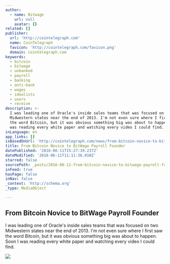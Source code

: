 ```yaml
---
author:
  - name: Bitwage
    url: null
    avatar: {}
related: []
publisher:
  url: 'http://cointelegraph.com'
  name: CoinTelegraph
  favicon: 'http://cointelegraph.com/favicon.png'
  domain: cointelegraph.com
keywords:
  - bitcoin
  - bitwage
  - unbanked
  - payroll
  - banking
  - anti-bank
  - wages
  - idealists
  - users
  - receive
description: >-
  I was leading one of Oracle's inside sales teams that was focused on two
  Midwestern states near the end of 2013. I'm not even sure where I first saw
  the word Bitcoin, but it was obvious something big was about to happen. Soon I
  was reading every white paper and watching every video I could find.
inLanguage: en
app_links: []
isBasedOnUrl: 'http://cointelegraph.com/news/from-bitcoin-novice-to-bitwage-payroll-founder'
title: From Bitcoin Novice to BitWage Payroll Founder
datePublished: '2016-06-11T15:27:39.237Z'
dateModified: '2016-06-11T11:11:36.010Z'
starred: false
sourcePath: _posts/2016-06-11-from-bitcoin-novice-to-bitwage-payroll-founder.md
inFeed: true
hasPage: false
inNav: false
_context: 'http://schema.org'
_type: MediaObject

---
```

<article style=""><h1>From Bitcoin Novice to BitWage Payroll Founder</h1><p>I was leading one of Oracle's inside sales teams that was focused on two Midwestern states near the end of 2013. I'm not even sure where I first saw the word Bitcoin, but it was obvious something big was about to happen. Soon I was reading every white paper and watching every video I could find.</p><img src="http://cointelegraph.com/images/725_aHR0cDovL2NvaW50ZWxlZ3JhcGguY29tL3N0b3JhZ2UvdXBsb2Fkcy92aWV3LzIwZWRiMTRiZGJkOTA2NmRiMGU3ODgxMTBiOTZkYTVmLnBuZw==.jpg" /></article>
